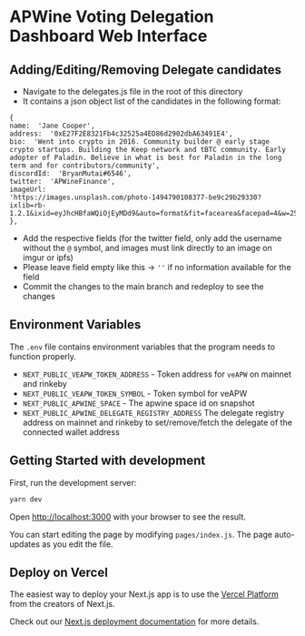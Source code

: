
# APWine Voting Delegation Dashboard Web Interface

## Adding/Editing/Removing Delegate candidates

- Navigate to the delegates.js file in the root of this directory
- It contains a json object list of the candidates in the following format:

```
{
name:  'Jane Cooper',
address:  '0xE27F2E8321Fb4c32525a4ED86d2902dbA63491E4',
bio:  'Went into crypto in 2016. Community builder @ early stage crypto startups. Building the Keep network and tBTC community. Early adopter of Paladin. Believe in what is best for Paladin in the long term and for contributors/community',
discordId:  'BryanMutai#6546',
twitter:  'APWineFinance',
imageUrl:
'https://images.unsplash.com/photo-1494790108377-be9c29b29330?ixlib=rb-1.2.1&ixid=eyJhcHBfaWQiOjEyMDd9&auto=format&fit=facearea&facepad=4&w=256&h=256&q=60',
},
```

- Add the respective fields (for the twitter field, only add the username without the `@` symbol, and images must link directly to an image on imgur or ipfs)
- Please leave field empty like this -> `''` if no information available for the field
- Commit the changes to the main branch and redeploy to see the changes
  
## Environment Variables

  The `.env` file contains environment variables that the program needs to function properly.

- `NEXT_PUBLIC_VEAPW_TOKEN_ADDRESS` - Token address for `veAPW` on mainnet and rinkeby
- `NEXT_PUBLIC_VEAPW_TOKEN_SYMBOL` - Token symbol for veAPW
- `NEXT_PUBLIC_APWINE_SPACE` - The apwine space id on snapshot
- `NEXT_PUBLIC_APWINE_DELEGATE_REGISTRY_ADDRESS` The delegate registry address on mainnet and rinkeby to set/remove/fetch the delegate of the connected wallet address
  
## Getting Started with development

First, run the development server:

```bash
yarn dev
```

Open [http://localhost:3000](http://localhost:3000) with your browser to see the result.

You can start editing the page by modifying `pages/index.js`. The page auto-updates as you edit the file.

## Deploy on Vercel

The easiest way to deploy your Next.js app is to use the [Vercel Platform](https://vercel.com/new?utm_medium=default-template&filter=next.js&utm_source=create-next-app&utm_campaign=create-next-app-readme) from the creators of Next.js.

Check out our [Next.js deployment documentation](https://nextjs.org/docs/deployment) for more details.
